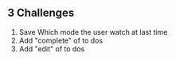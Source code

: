 ## 3 Challenges

1. Save Which mode the user watch at last time
2. Add "complete" of to dos
3. Add "edit" of to dos
